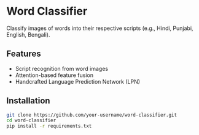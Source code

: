 # Word Classifier

Classify images of words into their respective scripts (e.g., Hindi, Punjabi, English, Bengali).

## Features
- Script recognition from word images
- Attention-based feature fusion
- Handcrafted Language Prediction Network (LPN)

## Installation

```bash
git clone https://github.com/your-username/word-classifier.git
cd word-classifier
pip install -r requirements.txt
